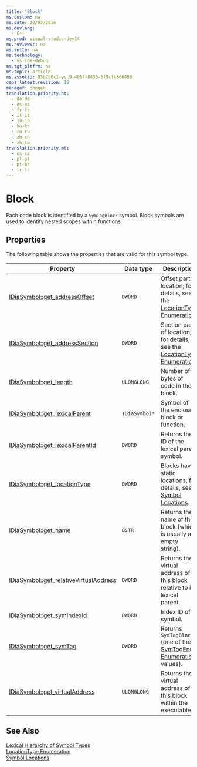 ```yaml
---
title: "Block"
ms.custom: na
ms.date: 10/03/2016
ms.devlang: 
  - C++
ms.prod: visual-studio-dev14
ms.reviewer: na
ms.suite: na
ms.technology: 
  - vs-ide-debug
ms.tgt_pltfrm: na
ms.topic: article
ms.assetid: 95b7b0c1-ecc9-405f-8456-5f9cfb866498
caps.latest.revision: 18
manager: ghogen
translation.priority.ht: 
  - de-de
  - es-es
  - fr-fr
  - it-it
  - ja-jp
  - ko-kr
  - ru-ru
  - zh-cn
  - zh-tw
translation.priority.mt: 
  - cs-cz
  - pl-pl
  - pt-br
  - tr-tr
---
```

# Block
Each code block is identified by a `SymTagBlock` symbol. Block symbols are used to identify nested scopes within functions.  
  
## Properties  
 The following table shows the properties that are valid for this symbol type.  
  
|Property|Data type|Description|  
|--------------|---------------|-----------------|  
|[IDiaSymbol::get_addressOffset](../VS_debugger/IDiaSymbol--get_addressOffset.md)|`DWORD`|Offset part of location; for details, see the [LocationType Enumeration](../VS_debugger/LocationType.md).|  
|[IDiaSymbol::get_addressSection](../VS_debugger/IDiaSymbol--get_addressSection.md)|`DWORD`|Section part of location; for details, see the [LocationType Enumeration](../VS_debugger/LocationType.md).|  
|[IDiaSymbol::get_length](../VS_debugger/IDiaSymbol--get_length.md)|`ULONGLONG`|Number of bytes of code in the block.|  
|[IDiaSymbol::get_lexicalParent](../VS_debugger/IDiaSymbol--get_lexicalParent.md)|`IDiaSymbol*`|Symbol of the enclosing block or function.|  
|[IDiaSymbol::get_lexicalParentId](../VS_debugger/IDiaSymbol--get_lexicalParentId.md)|`DWORD`|Returns the ID of the lexical parent symbol.|  
|[IDiaSymbol::get_locationType](../VS_debugger/IDiaSymbol--get_locationType.md)|`DWORD`|Blocks have static locations; for details, see [Symbol Locations](../VS_debugger/Symbol-Locations.md).|  
|[IDiaSymbol::get_name](../VS_debugger/IDiaSymbol--get_name.md)|`BSTR`|Returns the name of the block (which is usually an empty string).|  
|[IDiaSymbol::get_relativeVirtualAddress](../VS_debugger/IDiaSymbol--get_relativeVirtualAddress.md)|`DWORD`|Returns the virtual address of this block relative to its lexical parent.|  
|[IDiaSymbol::get_symIndexId](../VS_debugger/IDiaSymbol--get_symIndexId.md)|`DWORD`|Index ID of symbol.|  
|[IDiaSymbol::get_symTag](../VS_debugger/IDiaSymbol--get_symTag.md)|`DWORD`|Returns `SymTagBlock` (one of the [SymTagEnum Enumeration](../VS_debugger/SymTagEnum.md) values).|  
|[IDiaSymbol::get_virtualAddress](../VS_debugger/IDiaSymbol--get_virtualAddress.md)|`ULONGLONG`|Returns the virtual address of this block within the executable.|  
  
## See Also  
 [Lexical Hierarchy of Symbol Types](../VS_debugger/Lexical-Hierarchy-of-Symbol-Types.md)   
 [LocationType Enumeration](../VS_debugger/LocationType.md)   
 [Symbol Locations](../VS_debugger/Symbol-Locations.md)